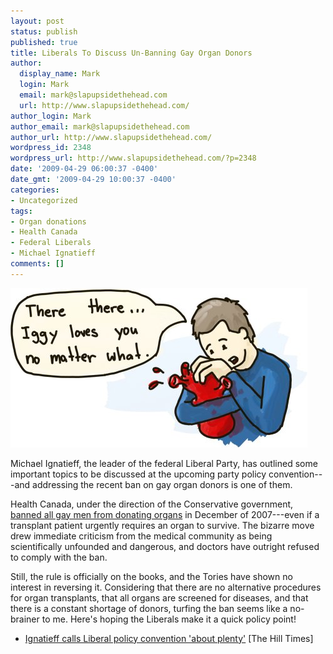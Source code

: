 ```yaml
---
layout: post
status: publish
published: true
title: Liberals To Discuss Un-Banning Gay Organ Donors
author:
  display_name: Mark
  login: Mark
  email: mark@slapupsidethehead.com
  url: http://www.slapupsidethehead.com/
author_login: Mark
author_email: mark@slapupsidethehead.com
author_url: http://www.slapupsidethehead.com/
wordpress_id: 2348
wordpress_url: http://www.slapupsidethehead.com/?p=2348
date: '2009-04-29 06:00:37 -0400'
date_gmt: '2009-04-29 10:00:37 -0400'
categories:
- Uncategorized
tags:
- Organ donations
- Health Canada
- Federal Liberals
- Michael Ignatieff
comments: []
---
```

![You're just darling, aren't you?](/wp-content/media/2009/04/gay-organ-love.jpg "You're just darling, aren't you?")

Michael Ignatieff, the leader of the federal Liberal Party, has outlined some important topics to be discussed at the upcoming party policy convention---and addressing the recent ban on gay organ donors is one of them.

Health Canada, under the direction of the Conservative government, [banned all gay men from donating organs](http://www.slapupsidethehead.com/2008/01/canada-bans-gay-organ-donors/ "They kept rejecting hosts of the opposite sex.") in December of 2007---even if a transplant patient urgently requires an organ to survive. The bizarre move drew immediate criticism from the medical community as being scientifically unfounded and dangerous, and doctors have outright refused to comply with the ban.

Still, the rule is officially on the books, and the Tories have shown no interest in reversing it. Considering that there are no alternative procedures for organ transplants, that all organs are screened for diseases, and that there is a constant shortage of donors, turfing the ban seems like a no-brainer to me. Here's hoping the Liberals make it a quick policy point!

- [Ignatieff calls Liberal policy convention 'about plenty'](http://www.hilltimes.com/html/index.php?display=story&full_path=2009/april/27/ignatieff/&c=2) [The Hill Times]
